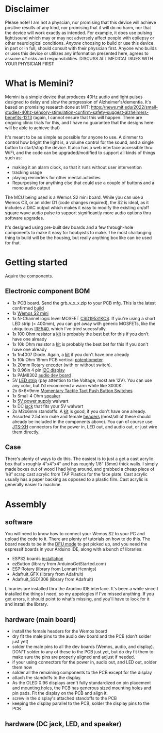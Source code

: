 # Disclaimer
Please note! I am not a physcian, nor promising that this device will achieve  positive results of any kind, nor promising that it will do no harm, nor that the device will work exactly as intended. For example, it does use pulsing light/sound which may or may not adversely affect people with epilepsy or other neurological conditions. *Anyone* choosing to build or use this device in part or in full, should consult with their physician first. Anyone who builds or uses this device or utilizes any information presented here, agrees to assume *all* risks and responsibilities. DISCUSS ALL MEDICAL ISUES WITH YOUR PHYSICIAN FIRST

# What is Memini?
Memini is a simple device that produces 40Hz audio and light pulses designed to delay and slow the progression of Alzheimer's/dementia. It's based on promising research done at MIT: 
https://news.mit.edu/2022/small-studies-40hz-sensory-stimulation-confirm-safety-suggest-alzheimers-benefits-1213 (again, I cannot ensure that this will happen.  There are ongoing clinic trials for this, and I have no guarantee that the designs here will be able to achieve that)

It's meant to be as simple as possible for anyone to use. A dimmer to control how bright the light is, a volume control for the sound, and a single button to start/stop the device. It also has a web interface accessible thru WiFi, and the code can be upgraded/modified to support all kinds of things such as:
- making it an alarm clock, so that it runs without user intervention
- tracking usage
- playing reminders for other mental activities
- Repurposing for anything else that could use a couple of buttons and a mono audio output

The MCU being used is a Wemos S2 mini board. While you can use a Wemos C3, or an older D1 (code changes required), the S2 is ideal, as it includes a DAC output which makes it easy to modify the existing on/off square wave audio pulse to support significantly more audio options thru software upgrades.

It's designed using pre-built dev boards and a few through-hole components to make it easy for hobbyists to make. The most challanging thing to build will be the housing, but really anything box like can be used for that.

# Getting started
Aquire the components.

## Electronic component BOM

- 1x PCB board. Send the grb_v_x_x.zip to your PCB mfg. This is the latest confirmed [build](https://github.com/tonedef/Memini/blob/main/KiCad/40Hz_S2/grb_v_0_3.zip)
- 1x [Wemos S2 mini](https://www.amazon.com/HiLetgo-ESP32-S2FN4R2-ESP32-S2-Type-C-Connect/dp/B0B291LZ99)
- 1x  N-Channel logic level MOSFET [CSD19531KCS](https://www.digikey.com/en/products/detail/texas-instruments/CSD19531KCS/4437459). If you're using a short LED strip (< 400mm), you can get away with generic MOSFETs, like the ubiquitous [IRF540](https://www.amazon.com/dp/B0CBKGPJML), which I've tried sucessfully.
- 1x 100 Ohm resistor a [kit](https://www.amazon.com/Resistors-Assortment-Electronic-Components-Experiments/dp/B09SFCF5XY/) is probably the best bet for this if you don't have one already
- 1x 10k Ohm resistor a [kit](https://www.amazon.com/Resistors-Assortment-Electronic-Components-Experiments/dp/B09SFCF5XY/) is probably the best bet for this if you don't have one already
- 1x 1n4007 Diode. Again, a [kit](https://www.amazon.com/HiLetgo-100pcs-Schottky-Rectifier-Assorted/dp/B07VHMCJK1/) if you don't have one already
- 1x 10k Ohm 15mm PCB vertical [potentiometer](https://www.amazon.com/dp/B0DN1DHWLR).
- 1x 20mm Rotary [encoder](https://www.amazon.com/dp/B07D3DF8TK) (with or without switch). 
- 1x 0.96in 4 pin [I2C display](https://www.amazon.com/MakerFocus-Display-Communication-SSD1315-Raspberry/dp/B0DR2CMYGM)
- 1x PAM8302 [audio dev board](https://www.amazon.com/Audio-Development-Tools-Adafruit-Amplifier/dp/B00PY2YSI4)
- 5V [LED strip](https://www.amazon.com/dp/B0DPKMQNJJ) (pay attention to the Voltage, most are 12V). You can use any color, but I'd recommend a warm white like 3000K.
- 2x 6×6×9mm [Momentary Tactile Tact Push Button Switches](https://www.amazon.com/dp/B07CGCPGPT?th=1)
- 1x Small 4 Ohm [speaker](https://www.amazon.com/dp/B0CCP2Q168)
- 1x [5V power supply](https://www.amazon.com/100-240V-Extension-Replacement-5-5x2-5mm-Security/dp/B0DGFSQS97) walwart
- 1x DC [jack](https://www.amazon.com/dp/B07CTCLKPP) that fits your 5V walwart
- 2x M2x6mm standoffs. A [kit](https://www.amazon.com/300pcs-Standoff-Column-Spacer-Assortment/dp/B07B9X1KY6/) is good, if you don't have one already.
- Assorted 2.54mm male and female [headers](https://www.amazon.com/dp/B0774VBJ3J) (most/all of these should already be included in the components above). You can of course use [JTS-XH](https://www.amazon.com/Taiss-560PCS-Connector-Adapter-Housing/dp/B09ZTWCZ3K) connectors for the power in, LED out, and  audio out, or just wire them directly.
 
 ## Case
 There's plenty of ways to do this. The easiest is to just a get a cast acrylic box that's roughly 4"x4"x4" and has roughly 1/8" (3mm) thick walls. I simply made boxes out of wood I had lying around, and grabbed a cheap piece of 1/8" scrap cast acrylic from TAP Plastics for the face plate. Cast acrylic usually has a paper backing as opposed to a plastic film. Cast acrylic is generally easier to machine.

 # Assembly
 ## software
 You will need to know how to connect your Wemos S2 to your PC and upload the code to it. There are plenty of tutorials on how to do this. The board needs to be in the [DFU mode](https://www.wemos.cc/en/latest/tutorials/s2/get_started_with_arduino_s2.html) to get picked up, and you need the espressif boards in your Arduino IDE, along with a bunch of libraries:
 - ESP32 boards [installation](https://randomnerdtutorials.com/installing-the-esp32-board-in-arduino-ide-windows-instructions/)
 - ezButton (library from ArduinoGetStarted.com)
 - ESP Rotary (library from Lennart Hennigs)
 - Adafruit_GFX (library from Adafruit)
 - Adafruit_SSD1306 (library from Adafruit)
  
  Libraries are installed thru the Arudino IDE interface. It's been a while since I installed the things I need, so my appologies if I've missed anything. If you get errors, it should point to what's missing, and you'll have to  look for it and install the library.

  ## hardware (main board)
  - install the female headers for the Wemos board
  - dry fit the male pins to the audio dev board and the PCB (don't solder just yet)
  - solder the male pins to all the dev boards (Wemos, audio, and display). DON'T solder to any of these to the PCB just yet, but do dry fit them to make sure the pins are properly aligned and adjust if needed.
  - if your using connectors for the power in, audio out, and LED out, solder them now
  - solder all the remaining components to the PCB except for the display
  - attach the standoffs to the display.
  - As the OLED 0.96 displays aren't fully standardized on pin placement and mounting holes, the PCB has generous sized mounting holes and pin pads. Fit the display on the PCB and align it.
  - screw in the display's attached standoffs to the PCB
  - keeping the display parallel to the PCB, solder the display pins to the PCB
 
 ## hardware (DC jack, LED, and speaker)

